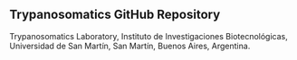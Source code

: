 ## Trypanosomatics GitHub Repository

Trypanosomatics Laboratory, Instituto de Investigaciones Biotecnológicas, Universidad de San Martín, San Martín, Buenos Aires, Argentina.



